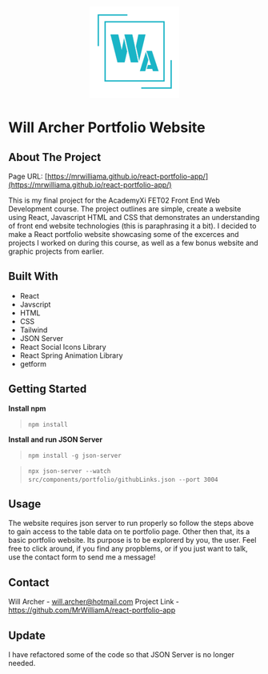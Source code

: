 <p align="center">
  <img width="auto" height="auto" src="/src/assets/logo.png">
</p>

# Will Archer Portfolio Website

## About The Project

Page URL: [https://mrwilliama.github.io/react-portfolio-app/](https://mrwilliama.github.io/react-portfolio-app/)

This is my final project for the AcademyXi FET02 Front End Web Development course. The project outlines are simple, create a website using React, Javascript HTML and CSS that demonstrates an understanding of front end website technologies (this is paraphrasing it a bit). I decided to make a React portfolio website showcasing some of the excerces and projects I worked on during this course, as well as a few bonus website and graphic projects from earlier.

## Built With

- React
- Javscript
- HTML
- CSS
- Tailwind
- JSON Server
- React Social Icons Library
- React Spring Animation Library
- getform

## Getting Started

**Install npm**

> `npm install`

**Install and run JSON Server**

> `npm install -g json-server`

> `npx json-server --watch src/components/portfolio/githubLinks.json --port 3004`

## Usage

The website requires json server to run properly so follow the steps above to gain access to the table data on te portfolio page. Other then that, its a basic portfolio website. Its purpose is to be explorerd by you, the user. Feel free to click around, if you find any propblems, or if you just want to talk, use the contact form to send me a message!

## Contact

Will Archer - [will.archer@hotmail.com](mailto:will.archer@hotmail.com)
Project Link - https://github.com/MrWilliamA/react-portfolio-app

## Update

I have refactored some of the code so that JSON Server is no longer needed.
